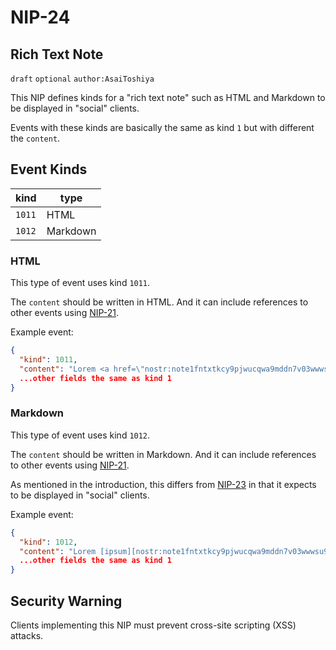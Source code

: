 NIP-24
======

Rich Text Note
--------------

`draft` `optional` `author:AsaiToshiya`

This NIP defines kinds for a "rich text note" such as HTML and Markdown to be displayed in "social" clients.

Events with these kinds are basically the same as kind `1` but with different the `content`.

## Event Kinds

| kind   | type     |
| ------ | -------- |
| `1011` | HTML     |
| `1012` | Markdown |

### HTML

This type of event uses kind `1011`.

The `content` should be written in HTML. And it can include references to other events using [NIP-21](21.md).

Example event:

```json
{
  "kind": 1011,
  "content": "Lorem <a href=\"nostr:note1fntxtkcy9pjwucqwa9mddn7v03wwwsu9j330jj350nvhpky2tuaspk6nqc\">ipsum</a>",
  ...other fields the same as kind 1
}
```

### Markdown

This type of event uses kind `1012`.

The `content` should be written in Markdown. And it can include references to other events using [NIP-21](21.md).

As mentioned in the introduction, this differs from [NIP-23](23.md) in that it expects to be displayed in "social" clients.

Example event:

```json
{
  "kind": 1012,
  "content": "Lorem [ipsum][nostr:note1fntxtkcy9pjwucqwa9mddn7v03wwwsu9j330jj350nvhpky2tuaspk6nqc]",
  ...other fields the same as kind 1
}
```

## Security Warning

Clients implementing this NIP must prevent cross-site scripting (XSS) attacks.